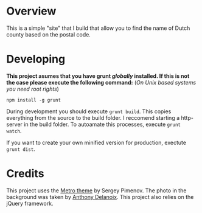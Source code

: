 # Overview

This is a simple "site" that I build that allow you to find the name of Dutch county based on the postal code.

# Developing
**This project asumes that you have grunt *globally* installed. If this is not the case please execute the following command:** 
(*On Unix based systems you need root rights*)

`npm install -g grunt` 

During development you should execute `grunt build`. This copies everything from the source to the build folder. I reccomend starting a http-server in the build folder. To autoamate this processes, execute `grunt watch`.

If you want to create your own minified version for production, exectute `grunt dist`.

# Credits

This project uses the [Metro theme](http://metroui.org.ua/) by Sergey Pimenov. The photo in the background was taken by [Anthony Delanoix](https://stocksnap.io/photo/GEJ6ML9NHQ). This project also relies on the jQuery framework.